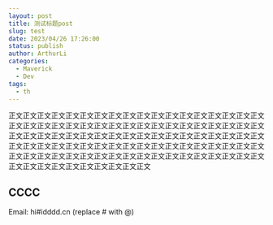 ```yaml
---
layout: post
title: 测试标题post
slug: test
date: 2023/04/26 17:26:00
status: publish
author: ArthurLi
categories: 
  - Maverick
  - Dev
tags: 
  - th
---
```


正文正文正文正文正文正文正文正文正文正文正文正文正文正文正文正文正文正文正文正文正文正文正文正文正文正文正文正文正文正文正文正文正文正文正文正文正文正文正文正文正文正文正文正文正文正文正文正文正文正文正文正文正文正文正文正文正文正文正文正文正文正文正文正文正文正文正文正文正文正文正文正文正文正文正文正文正文正文正文正文正文正文正文正文正文正文正文正文正文正文正文正文正文正文正文正文正文正文正文正文


## CCCC

Email: hi#idddd.cn (replace # with @)

